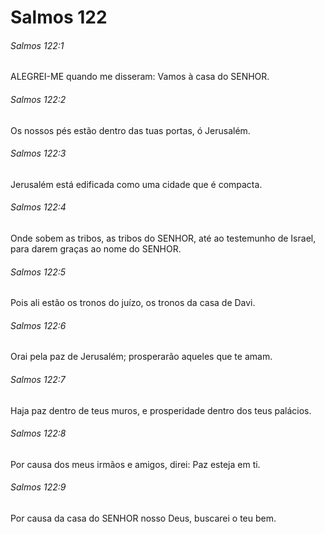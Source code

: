 # Salmos 122

###### Salmos 122:1

ALEGREI-ME quando me disseram: Vamos à casa do SENHOR.

###### Salmos 122:2

Os nossos pés estão dentro das tuas portas, ó Jerusalém.

###### Salmos 122:3

Jerusalém está edificada como uma cidade que é compacta.

###### Salmos 122:4

Onde sobem as tribos, as tribos do SENHOR, até ao testemunho de Israel, para darem graças ao nome do SENHOR.

###### Salmos 122:5

Pois ali estão os tronos do juízo, os tronos da casa de Davi.

###### Salmos 122:6

Orai pela paz de Jerusalém; prosperarão aqueles que te amam.

###### Salmos 122:7

Haja paz dentro de teus muros, e prosperidade dentro dos teus palácios.

###### Salmos 122:8

Por causa dos meus irmãos e amigos, direi: Paz esteja em ti.

###### Salmos 122:9

Por causa da casa do SENHOR nosso Deus, buscarei o teu bem.


